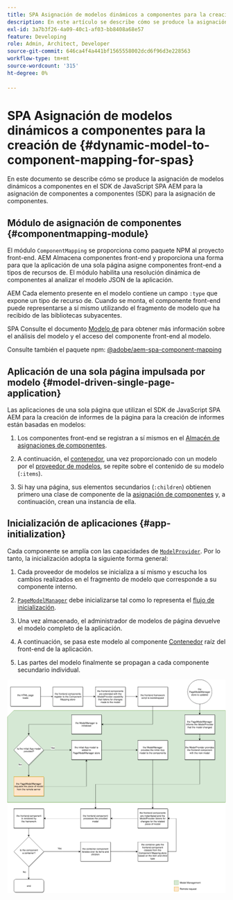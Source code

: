 ```yaml
---
title: SPA Asignación de modelos dinámicos a componentes para la creación de
description: En este artículo se describe cómo se produce la asignación de modelos dinámicos a componentes en el SDK de JavaScript SPA AEM para la creación de segmentos de tipo de.
exl-id: 3a7b3f26-4a09-40c1-af03-bb8408a68e57
feature: Developing
role: Admin, Architect, Developer
source-git-commit: 646ca4f4a441bf1565558002dcd6f96d3e228563
workflow-type: tm+mt
source-wordcount: '315'
ht-degree: 0%

---
```


# SPA Asignación de modelos dinámicos a componentes para la creación de {#dynamic-model-to-component-mapping-for-spas}

En este documento se describe cómo se produce la asignación de modelos dinámicos a componentes en el SDK de JavaScript SPA AEM para la asignación de componentes a componentes (SDK) para la asignación de componentes.

## Módulo de asignación de componentes {#componentmapping-module}

El módulo `ComponentMapping` se proporciona como paquete NPM al proyecto front-end. AEM Almacena componentes front-end y proporciona una forma para que la aplicación de una sola página asigne componentes front-end a tipos de recursos de. El módulo habilita una resolución dinámica de componentes al analizar el modelo JSON de la aplicación.

AEM Cada elemento presente en el modelo contiene un campo `:type` que expone un tipo de recurso de. Cuando se monta, el componente front-end puede representarse a sí mismo utilizando el fragmento de modelo que ha recibido de las bibliotecas subyacentes.

SPA Consulte el documento [Modelo de](blueprint.md) para obtener más información sobre el análisis del modelo y el acceso del componente front-end al modelo.

Consulte también el paquete npm: [@adobe/aem-spa-component-mapping](https://www.npmjs.com/package/@adobe/aem-spa-component-mapping)

## Aplicación de una sola página impulsada por modelo {#model-driven-single-page-application}

Las aplicaciones de una sola página que utilizan el SDK de JavaScript SPA AEM para la creación de informes de la página para la creación de informes están basadas en modelos:

1. Los componentes front-end se registran a sí mismos en el [Almacén de asignaciones de componentes](#componentmapping-module).
1. A continuación, el [contenedor](blueprint.md#container), una vez proporcionado con un modelo por el [proveedor de modelos](blueprint.md#the-model-provider), se repite sobre el contenido de su modelo (`:items`).

1. Si hay una página, sus elementos secundarios (`:children`) obtienen primero una clase de componente de la [asignación de componentes](blueprint.md#componentmapping) y, a continuación, crean una instancia de ella.

## Inicialización de aplicaciones {#app-initialization}

Cada componente se amplía con las capacidades de [`ModelProvider`](blueprint.md#the-model-provider). Por lo tanto, la inicialización adopta la siguiente forma general:

1. Cada proveedor de modelos se inicializa a sí mismo y escucha los cambios realizados en el fragmento de modelo que corresponde a su componente interno.
1. [`PageModelManager`](blueprint.md#pagemodelmanager) debe inicializarse tal como lo representa el [flujo de inicialización](blueprint.md).

1. Una vez almacenado, el administrador de modelos de página devuelve el modelo completo de la aplicación.
1. A continuación, se pasa este modelo al componente [Contenedor](blueprint.md#container) raíz del front-end de la aplicación.
1. Las partes del modelo finalmente se propagan a cada componente secundario individual.

![Inicialización del modelo de aplicación](assets/app-model-initialization.png)
